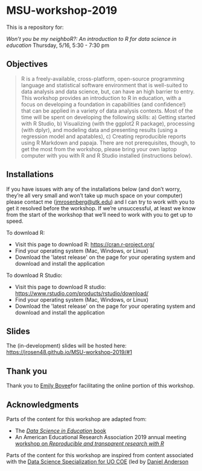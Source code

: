 # MSU-workshop-2019

This is a repository for:

*Won’t you be my neighboR?: An introduction to R for data science in education*
Thursday, 5/16, 5:30 - 7:30 pm

## Objectives

> R is a freely-available, cross-platform, open-source programming language and statistical software environment that is well-suited to data analysis and data science, but, can have an high barrier to entry. This workshop provides an introduction to R in education, with a focus on developing a foundation in capabilities (and confidence!) that can be applied in a variety of data analysis contexts. Most of the time will be spent on developing the following skills: a) Getting started with R Studio, b) Visualizing (with the ggplot2 R package), processing (with dplyr), and modeling data and presenting results (using a regression model and apatables), c) Creating reproducible reports using R Markdown and papaja. There are not prerequisites, though, to get the most from the workshop, please bring your own laptop computer with you with R and R Studio installed (instructions below).

## Installations

If you have issues with any of the installations below (and don’t worry, they’re all very small and won’t take up much space on your computer) please contact me ([jmrosenberg@utk.edu](jmrosenberg@utk.edu)) and I can try to work with you to get it resolved before the workshop. If we’re unsuccessful, at least we know from the start of the workshop that we’ll need to work with you to get up to speed.

To download R:
- Visit this page to download R: https://cran.r-project.org/
- Find your operating system (Mac, Windows, or Linux)
- Download the 'latest release' on the page for your operating system and download and install the application

To download R Studio:
- Visit this page to download R studio: https://www.rstudio.com/products/rstudio/download/
- Find your operating system (Mac, Windows, or Linux)
- Download the 'latest release' on the page for your operating system and download and install the application

## Slides

The (in-development) slides will be hosted here: https://jrosen48.github.io/MSU-workshop-2019/#1

## Thank you

Thank you to [Emily Bovee](https://github.com/emilybovee)for facilitating the online portion of this workshop.

## Acknowledgments

Parts of the content for this workshop are adapted from:

- The [*Data Science in Education* book](https://github.com/data-edu/data-science-in-education)
- An American Educational Research Association 2019 annual meeting [workshop on *Reproducible and transparent research with R*](https://github.com/ResearchTransparency/rr_aera19)

Parts of the content for this workshop are inspired from content associated with the [Data Science Specialization for UO COE](https://github.com/uo-datasci-specialization) (led by [Daniel Anderson](https://github.com/datalorax])
